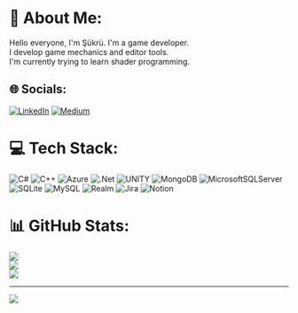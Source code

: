 # 💫 About Me:
Hello everyone, I'm Şükrü. I'm a game developer. <br>I develop game mechanics and editor tools. <br>I'm currently trying to learn shader programming.


## 🌐 Socials:
 [![LinkedIn](https://img.shields.io/badge/LinkedIn-%230077B5.svg?logo=linkedin&logoColor=white)](https://linkedin.com/in/şükrü-çay-a0a8461a3/) [![Medium](https://img.shields.io/badge/Medium-12100E?logo=medium&logoColor=white)](https://medium.com/@sukrubeyy)

# 💻 Tech Stack:
![C#](https://img.shields.io/badge/c%23-%23239120.svg?style=for-the-badge&logo=c-sharp&logoColor=white) ![C++](https://img.shields.io/badge/c++-%2300599C.svg?style=for-the-badge&logo=c%2B%2B&logoColor=white) ![Azure](https://img.shields.io/badge/azure-%230072C6.svg?style=for-the-badge&logo=azure-devops&logoColor=white) ![.Net](https://img.shields.io/badge/.NET-5C2D91?style=for-the-badge&logo=.net&logoColor=white) ![UNITY](https://img.shields.io/badge/Unity-%2320232a.svg?style=for-the-badge&logo=unity&logoColor=white) ![MongoDB](https://img.shields.io/badge/MongoDB-%234ea94b.svg?style=for-the-badge&logo=mongodb&logoColor=white) ![MicrosoftSQLServer](https://img.shields.io/badge/Microsoft%20SQL%20Sever-CC2927?style=for-the-badge&logo=microsoft%20sql%20server&logoColor=white) ![SQLite](https://img.shields.io/badge/sqlite-%2307405e.svg?style=for-the-badge&logo=sqlite&logoColor=white) ![MySQL](https://img.shields.io/badge/mysql-%2300f.svg?style=for-the-badge&logo=mysql&logoColor=white) ![Realm](https://img.shields.io/badge/Realm-39477F?style=for-the-badge&logo=realm&logoColor=white) ![Jira](https://img.shields.io/badge/jira-%230A0FFF.svg?style=for-the-badge&logo=jira&logoColor=white) ![Notion](https://img.shields.io/badge/Notion-%23000000.svg?style=for-the-badge&logo=notion&logoColor=white)
# 📊 GitHub Stats:
![](https://github-readme-stats.vercel.app/api?username=sukrubeyy&theme=slateorange&hide_border=false&include_all_commits=false&count_private=false)<br/>
![](https://github-readme-streak-stats.herokuapp.com/?user=sukrubeyy&theme=slateorange&hide_border=false)<br/>
![](https://github-readme-stats.vercel.app/api/top-langs/?username=sukrubeyy&theme=slateorange&hide_border=false&include_all_commits=false&count_private=false&layout=compact)


---
[![](https://visitcount.itsvg.in/api?id=sukrubeyy&icon=9&color=12)](https://visitcount.itsvg.in)

<!-- Proudly created with GPRM ( https://gprm.itsvg.in ) -->

